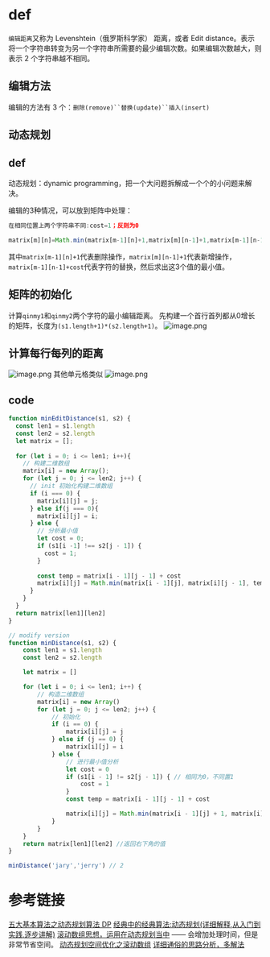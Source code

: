 # def
`编辑距离`又称为 Levenshtein（俄罗斯科学家） 距离，或者 Edit distance。表示将一个字符串转变为另一个字符串所需要的最少编辑次数。如果编辑次数越大，则表示 2 个字符串越不相同。
## 编辑方法
编辑的方法有 3 个：`删除(remove)``替换(update)``插入(insert)`
## 动态规划
## def
动态规划：dynamic programming，把一个大问题拆解成一个个的小问题来解决。


编辑的3种情况，可以放到矩阵中处理：
```javascript
在相同位置上两个字符串不同:cost=1；反则为0

matrix[m][n]=Math.min(matrix[m-1][n]+1,matrix[m][n-1]+1,matrix[m-1][n-1]+cost)
```
其中`matrix[m-1][n]+1`代表删除操作，`matrix[m][n-1]+1`代表新增操作，`matrix[m-1][n-1]+cost`代表字符的替换，然后求出这3个值的最小值。
## 矩阵的初始化
计算`qinmy1`和`qinmy2`两个字符的最小编辑距离。
先构建一个首行首列都从0增长的矩阵，长度为`(s1.length+1)*(s2.length+1)`。
![image.png](https://cdn.nlark.com/yuque/0/2022/png/12949875/1651742679103-6c993be2-d22c-4517-819f-8b2b0b1ad89b.png#clientId=ueee0efc7-696c-4&crop=0&crop=0&crop=1&crop=1&from=paste&height=174&id=ue634e409&margin=%5Bobject%20Object%5D&name=image.png&originHeight=348&originWidth=494&originalType=binary&ratio=1&rotation=0&showTitle=false&size=17177&status=done&style=none&taskId=u16d5675e-aa39-4894-8c2d-f6b634eaf90&title=&width=247)
## 计算每行每列的距离
![image.png](https://cdn.nlark.com/yuque/0/2022/png/12949875/1651743161914-4915a715-ef39-4d5a-8c23-de1fef3c0087.png#clientId=ueee0efc7-696c-4&crop=0&crop=0&crop=1&crop=1&from=paste&height=189&id=u375deffd&margin=%5Bobject%20Object%5D&name=image.png&originHeight=378&originWidth=614&originalType=binary&ratio=1&rotation=0&showTitle=false&size=30003&status=done&style=none&taskId=ue929e078-27a6-4caf-aea8-5814c4872b7&title=&width=307)
其他单元格类似
![image.png](https://cdn.nlark.com/yuque/0/2022/png/12949875/1651802780032-9080c2af-3cba-4c21-a417-04432a8f6434.png#clientId=u905089be-a55f-4&crop=0&crop=0&crop=1&crop=1&from=paste&height=179&id=u0fbb01ac&margin=%5Bobject%20Object%5D&name=image.png&originHeight=358&originWidth=600&originalType=binary&ratio=1&rotation=0&showTitle=false&size=27035&status=done&style=none&taskId=ude257ba9-2e3e-46b7-b50e-98c796ee9b6&title=&width=300)

## code
```javascript
function minEditDistance(s1, s2) {
  const len1 = s1.length
  const len2 = s2.length
  let matrix = [];
  
  for (let i = 0; i <= len1; i++){
    // 构建二维数组
    matrix[i] = new Array();
    for (let j = 0; j <= len2; j++) {
      // init 初始化构建二维数组
      if (i === 0) {
        matrix[i][j] = j;
      } else if(j === 0){
        matrix[i][j] = i;
      } else {
        // 分析最小值
        let cost = 0;
        if (s1[i -1] !== s2[j - 1]) {
          cost = 1;
        }
        
        const temp = matrix[i - 1][j - 1] + cost
        matrix[i][j] = Math.min(matrix[i - 1][j], matrix[i][j - 1], temp)
      }
    }
  }
  return matrix[len1][len2]
}
```
```javascript
// modify version
function minDistance(s1, s2) {
    const len1 = s1.length
    const len2 = s2.length

    let matrix = []

    for (let i = 0; i <= len1; i++) {
        // 构造二维数组
        matrix[i] = new Array()
        for (let j = 0; j <= len2; j++) {
            // 初始化
            if (i == 0) {
                matrix[i][j] = j
            } else if (j == 0) {
                matrix[i][j] = i
            } else {
                // 进行最小值分析
                let cost = 0
                if (s1[i - 1] != s2[j - 1]) { // 相同为0，不同置1
                    cost = 1
                }
                const temp = matrix[i - 1][j - 1] + cost

                matrix[i][j] = Math.min(matrix[i - 1][j] + 1, matrix[i][j - 1] + 1, temp)
            }
        }
    }
    return matrix[len1][len2] //返回右下角的值
}

minDistance('jary','jerry') // 2
```
# 参考链接
[五大基本算法之动态规划算法 DP](https://houbb.github.io/2020/01/23/data-struct-learn-07-base-dp)
[经典中的经典算法:动态规划(详细解释,从入门到实践,逐步讲解)](https://blog.csdn.net/ailaojie/article/details/83014821)
[滚动数组思想，运用在动态规划当中](https://blog.csdn.net/weixin_40295575/article/details/80181756) —— 会增加处理时间，但是非常节省空间。
[动态规划空间优化之滚动数组](https://blog.csdn.net/qq_36378681/article/details/98657014)
[详细通俗的思路分析，多解法](https://leetcode-cn.com/problems/interleaving-string/solution/xiang-xi-tong-su-de-si-lu-fen-xi-duo-jie-fa-by-2-9/)



